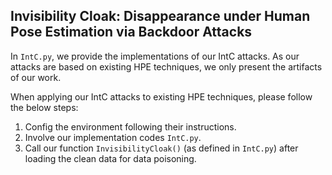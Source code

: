## Invisibility Cloak: Disappearance under Human Pose Estimation via Backdoor Attacks

In `IntC.py`, we provide the implementations of our IntC attacks. As our attacks are based on existing HPE techniques, we only present the artifacts of our work.

When applying our IntC attacks to existing HPE techniques, please follow the below steps:

1. Config the environment following their instructions.
2. Involve our implementation codes `IntC.py`.
3. Call our function `InvisibilityCloak()` (as defined in `IntC.py`) after loading the clean data for data poisoning.
